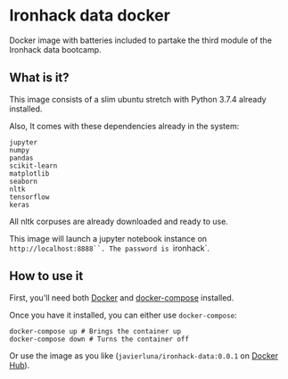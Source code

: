 # Ironhack data docker

Docker image with batteries included to partake the third module of the Ironhack data bootcamp.

## What is it?

This image consists of a slim ubuntu stretch with Python 3.7.4 already installed.

Also, It comes with these dependencies already in the system:
```
jupyter
numpy
pandas
scikit-learn
matplotlib
seaborn
nltk
tensorflow
keras
```

All nltk corpuses are already downloaded and ready to use.


This image will launch a jupyter notebook instance on `http://localhost:8888``. The password is `ironhack`.


## How to use it
First, you'll need both [Docker](https://docs.docker.com/install/) and [docker-compose](https://docs.docker.com/compose/install/) installed.

Once you have it installed, you can either use `docker-compose`:
```
docker-compose up # Brings the container up
docker-compose down # Turns the container off
```

Or use the image as you like (`javierluna/ironhack-data:0.0.1` on [Docker Hub](https://hub.docker.com/r/javierluna/ironhack-data)).


